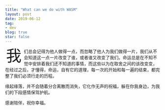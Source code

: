 ```yaml
---
title: "What can we do with WASM"
layout: post
date: 2019-06-12
tag:
- dev
blog: true
star: false
---
```

<style>
.wrapper-hero {
width: 112%;
margin-left: -6%;
}

.fl {
float: left;
font-size: 50px;
line-height: 50px;
padding-top: 0;
padding-right: 8px;
padding-left: 3px;
}
</style>

<span class="fl">我</span>们总会记得为他人做得一点，而忽略了他人为我们做得一片，我们从不会知道这一点一片改变了谁，或者谁又改变了我们。命运总是在不知不觉中安排着我们还不知道的事情，而这些以为在取舍之间的该改变变，在经过之后，才懂得，命运，自有它的道理，每一次的开始和每一遍的结束，都完整了我们必须行走的历程。

缘起缘落，并不会随着分合离散而消失，它化作无声的祝福，躲在你我身边，为我们的下段感情保驾护航。

感谢陪伴，祝你幸福。